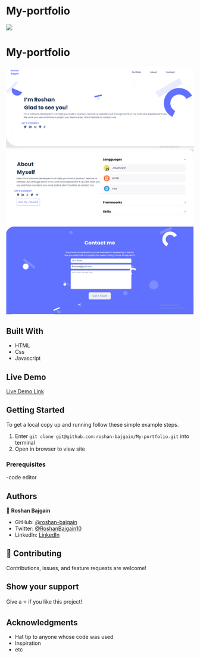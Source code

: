 # My-portfolio
![](https://img.shields.io/badge/Microverse-blueviolet)

# My-portfolio

![screenshot](./Image/screenshot.png)
![screenshot](./Image/about.png)
![screenshot](./Image/contact.png)

## Built With

- HTML
- Css
- Javascript

## Live Demo

[Live Demo Link](https://roshan-bajgain.github.io/)


## Getting Started

To get a local copy up and running follow these simple example steps.
1) Enter `git clone git@github.com:roshan-bajgain/My-portfolio.git` into terminal
2) Open in browser to view site


### Prerequisites
-code editor


## Authors

👤 **Roshan Bajgain**

- GitHub: [@roshan-bajgain](https://github.com/roshan-bajgain)
- Twitter: [@RoshanBajgain10](https://twitter.com/RoshanBajgain10)
- LinkedIn: [LinkedIn](https://www.linkedin.com/in/roshan-bazgain/)


## 🤝 Contributing

Contributions, issues, and feature requests are welcome!

## Show your support

Give a ⭐️ if you like this project!

## Acknowledgments

- Hat tip to anyone whose code was used
- Inspiration
- etc
